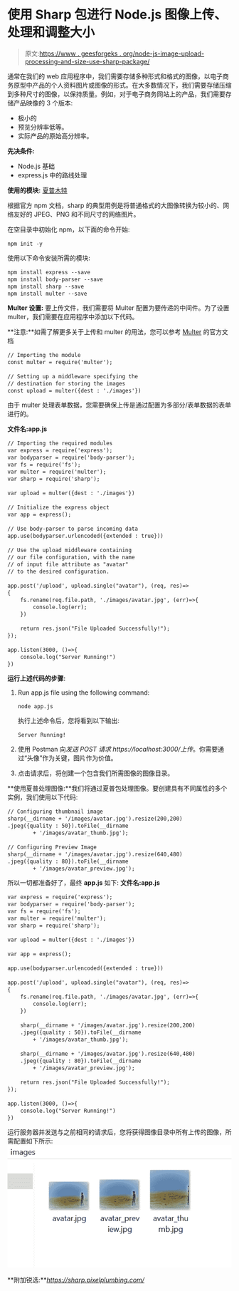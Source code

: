 # 使用 Sharp 包进行 Node.js 图像上传、处理和调整大小

> 原文:[https://www . geesforgeks . org/node-js-image-upload-processing-and-size-use-sharp-package/](https://www.geeksforgeeks.org/node-js-image-upload-processing-and-resizing-using-sharp-package/)

通常在我们的 web 应用程序中，我们需要存储多种形式和格式的图像，以电子商务原型中产品的个人资料图片或图像的形式。在大多数情况下，我们需要存储压缩到多种尺寸的图像，以保持质量。例如，对于电子商务网站上的产品，我们需要存储产品映像的 3 个版本:

*   极小的
*   预览分辨率低等。
*   实际产品的原始高分辨率。

**先决条件:**

*   Node.js 基础
*   express.js 中的路线处理

**使用的模块:** [夏普](https://www.npmjs.com/package/sharp)[木特](https://www.npmjs.com/package/multer)

根据官方 npm 文档，sharp 的典型用例是将普通格式的大图像转换为较小的、网络友好的 JPEG、PNG 和不同尺寸的网络图片。

在空目录中初始化 npm，以下面的命令开始:

```
npm init -y
```

使用以下命令安装所需的模块:

```
npm install express --save
npm install body-parser --save
npm install sharp --save
npm install multer --save

```

**Multer 设置:**
要上传文件，我们需要将 Multer 配置为要传递的中间件。为了设置 multer，我们需要在应用程序中添加以下代码。

**注意:**如需了解更多关于上传和 multer 的用法，您可以参考 [Multer](https://www.npmjs.com/package/multer) 的官方文档

```
// Importing the module
const multer = require('multer');  

// Setting up a middleware specifying the
// destination for storing the images
const upload = multer({dest : './images'})   
```

由于 multer 处理表单数据，您需要确保上传是通过配置为多部分/表单数据的表单进行的。

**文件名:app.js**

```
// Importing the required modules
var express = require('express');
var bodyparser = require('body-parser');
var fs = require('fs');
var multer = require('multer');
var sharp = require('sharp');

var upload = multer({dest : './images'}) 

// Initialize the express object
var app = express();     

// Use body-parser to parse incoming data
app.use(bodyparser.urlencoded({extended : true}))     

// Use the upload middleware containing 
// our file configuration, with the name
// of input file attribute as "avatar"
// to the desired configuration.

app.post('/upload', upload.single("avatar"), (req, res)=>
{
    fs.rename(req.file.path, './images/avatar.jpg', (err)=>{
        console.log(err);
    })

    return res.json("File Uploaded Successfully!");
});

app.listen(3000, ()=>{
    console.log("Server Running!")
})
```

**运行上述代码的步骤:**

1.  Run app.js file using the following command:

    ```
    node app.js
    ```

    执行上述命令后，您将看到以下输出:

    ```
    Server Running!
    ```

2.  使用 Postman 向*发送 POST 请求 https://localhost:3000/上传*。你需要通过“头像”作为关键，图片作为价值。
3.  点击请求后，将创建一个包含我们所需图像的图像目录。

**使用夏普处理图像:**我们将通过夏普包处理图像。要创建具有不同属性的多个实例，我们使用以下代码:

```
// Configuring thumbnail image
sharp(__dirname + '/images/avatar.jpg').resize(200,200)
.jpeg({quality : 50}).toFile(__dirname 
        + '/images/avatar_thumb.jpg');

// Configuring Preview Image
sharp(__dirname + '/images/avatar.jpg').resize(640,480)
.jpeg({quality : 80}).toFile(__dirname 
        + '/images/avatar_preview.jpg');
```

所以一切都准备好了，最终 **app.js** 如下:
**文件名:app.js**

```
var express = require('express');
var bodyparser = require('body-parser');
var fs = require('fs');
var multer = require('multer');
var sharp = require('sharp');

var upload = multer({dest : './images'}) 

var app = express();   

app.use(bodyparser.urlencoded({extended : true}))  

app.post('/upload', upload.single("avatar"), (req, res)=>
{
    fs.rename(req.file.path, './images/avatar.jpg', (err)=>{
        console.log(err);
    })

    sharp(__dirname + '/images/avatar.jpg').resize(200,200)
    .jpeg({quality : 50}).toFile(__dirname 
        + '/images/avatar_thumb.jpg');

    sharp(__dirname + '/images/avatar.jpg').resize(640,480)
    .jpeg({quality : 80}).toFile(__dirname 
        + '/images/avatar_preview.jpg');

    return res.json("File Uploaded Successfully!");
});

app.listen(3000, ()=>{
    console.log("Server Running!")
})
```

运行服务器并发送与之前相同的请求后，您将获得图像目录中所有上传的图像，所需配置如下所示:
![](img/87f62179b34095dd038963510bf1ddb2.png)

**附加锐选:***https://sharp.pixelplumbing.com/*